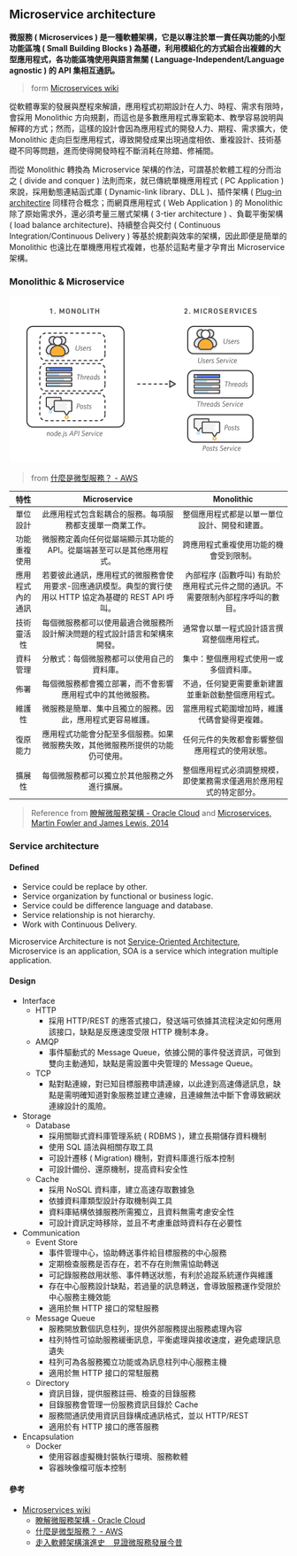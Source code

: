 ## Microservice architecture

**微服務 ( Microservices ) 是一種軟體架構，它是以專注於單一責任與功能的小型功能區塊 ( Small Building Blocks ) 為基礎，利用模組化的方式組合出複雜的大型應用程式，各功能區塊使用與語言無關 ( Language-Independent/Language agnostic ) 的 API 集相互通訊。**
> form [Microservices wiki](https://zh.wikipedia.org/wiki/%E5%BE%AE%E6%9C%8D%E5%8B%99)

從軟體專案的發展與歷程來解讀，應用程式初期設計在人力、時程、需求有限時，會採用 Monolithic 方向規劃，而這也是多數應用程式專案範本、教學容易說明與解釋的方式；然而，這樣的設計會因為應用程式的開發人力、期程、需求擴大，使 Monolithic 走向巨型應用程式，導致開發成果出現過度相依、重複設計、技術基礎不同等問題，進而使得開發時程不斷消耗在除錯、修補間。

而從 Monolithic 轉換為 Microservice 架構的作法，可謂基於軟體工程的分而治之 ( divide and conquer ) 法則而來，就已傳統單機應用程式 ( PC Application ) 來說，採用動態連結函式庫 ( Dynamic-link library、DLL )、插件架構 ( [Plug-in architectire](https://medium.com/omarelgabrys-blog/plug-in-architecture-dec207291800) 同樣符合概念；而網頁應用程式 ( Web Application ) 的 Monolithic 除了原始需求外，還必須考量三層式架構 ( 3-tier architecture ) 、負載平衡架構 ( load balance architecture)、持續整合與交付 ( Continuous Integration/Continuous Delivery ) 等基於規劃與效率的架構，因此即便是簡單的 Monolithic 也遠比在單機應用程式複雜，也基於這點考量才孕育出 Microservice 架構。

### Monolithic & Microservice

![Monolithic and Microservice](img/microservice_architecture-monolith-and-microservices.png)
> from [什麼是微型服務？ - AWS](https://aws.amazon.com/tw/microservices/)

| 特性 | Microservice | Monolithic |
| :-: | :----: | :----: |
| 單位設計	| 此應用程式包含鬆耦合的服務。每項服務都支援單一商業工作。	| 整個應用程式都是以單一單位設計、開發和建置。
| 功能重複使用	| 微服務定義向任何從屬端顯示其功能的 API。從屬端甚至可以是其他應用程式。	| 跨應用程式重複使用功能的機會受到限制。
| 應用程式內的通訊	| 若要彼此通訊，應用程式的微服務會使用要求-回應通訊模型。典型的實行使用以 HTTP 協定為基礎的 REST API 呼叫。	| 內部程序 (函數呼叫) 有助於應用程式元件之間的通訊。不需要限制內部程序呼叫的數目。
| 技術靈活性	| 每個微服務都可以使用最適合微服務所設計解決問題的程式設計語言和架構來開發。	| 通常會以單一程式設計語言撰寫整個應用程式。
| 資料管理	| 分散式：每個微服務都可以使用自己的資料庫。	| 集中：整個應用程式使用一或多個資料庫。
| 佈署	| 每個微服務都會獨立部署，而不會影響應用程式中的其他微服務。	| 不過，任何變更需要重新建置並重新啟動整個應用程式。
| 維護性	| 微服務是簡單、集中且獨立的服務。因此，應用程式更容易維護。	| 當應用程式範圍增加時，維護代碼會變得更複雜。
| 復原能力	| 應用程式功能會分配至多個服務。如果微服務失敗，其他微服務所提供的功能仍可使用。	| 任何元件的失敗都會影響整個應用程式的使用狀態。
| 擴展性	| 每個微服務都可以獨立於其他服務之外進行擴展。	| 整個應用程式必須調整規模，即使業務需求僅適用於應用程式的特定部分。
> Reference from [瞭解微服務架構 - Oracle Cloud](https://docs.oracle.com/zh-tw/solutions/learn-architect-microservice/index.html#GUID-BDCEFE30-C883-45D5-B2E6-325C241388A5) and [Microservices, Martin Fowler and James Lewis, 2014](https://martinfowler.com/articles/microservices.html)

### Service architecture

#### Defined

+ Service could be replace by other.
+ Service organization by functional or business logic.
+ Service could be difference language and database.
+ Service relationship is not hierarchy.
+ Work with Continuous Delivery.

Microservice Architecture is not [Service-Oriented Architecture](https://zh.wikipedia.org/wiki/%E9%9D%A2%E5%90%91%E6%9C%8D%E5%8A%A1%E7%9A%84%E4%BD%93%E7%B3%BB%E7%BB%93%E6%9E%84), Microservice is an application, SOA is a service which integration multiple application.

#### Design

+ Interface
    - HTTP
        + 採用 HTTP/REST 的應答式接口，發送端可依據其流程決定如何應用該接口，缺點是反應速度受限 HTTP 機制本身。
    - AMQP
        + 事件驅動式的 Message Queue，依據公開的事件發送資訊，可做到雙向主動通知，缺點是需設置中央管理的 Message Queue。
    - TCP
        + 點對點連線，對已知目標服務申請連線，以此達到高速傳遞訊息，缺點是需明確知道對象服務並建立連線，且連線無法中斷下會導致網狀連線設計的風險。
+ Storage
    - Database
        + 採用關聯式資料庫管理系統 ( RDBMS )，建立長期儲存資料機制
        + 使用 SQL 語法與相關存取工具
        + 可設計遷移 ( Migration) 機制，對資料庫進行版本控制
        + 可設計備份、還原機制，提高資料安全性
    - Cache
        + 採用 NoSQL 資料庫，建立高速存取數據急
        + 依據資料庫類型設計存取機制與工具
        + 資料庫結構依據服務所需獨立，且資料無需考慮安全性
        + 可設計資訊定時移除，並且不考慮重啟時資料存在必要性
+ Communication
    - Event Store
        + 事件管理中心，協助轉送事件給目標服務的中心服務
        + 定期檢查服務是否存在，若不存在則無需協助轉送
        + 可記錄服務啟用狀態、事件轉送狀態，有利於追蹤系統運作與維護
        + 存在中心服務設計缺點，若過量的訊息轉送，會導致服務運作受限於中心服務主機效能
        + 適用於無 HTTP 接口的常駐服務
    - Message Queue
        + 服務開放數個訊息柱列，提供外部服務提出服務處理內容
        + 柱列特性可協助服務緩衝訊息，平衡處理與接收速度，避免處理訊息遺失
        + 柱列可為各服務獨立功能或為訊息柱列中心服務主機
        + 適用於無 HTTP 接口的常駐服務
    - Directory
        + 資訊目錄，提供服務註冊、檢查的目錄服務
        + 目錄服務會管理一份服務資訊目錄於 Cache
        + 服務間通訊使用資訊目錄構成通訊格式，並以 HTTP/REST
        + 適用於有 HTTP 接口的應答服務
+ Encapsulation
    - Docker
        + 使用容器虛擬機封裝執行環境、服務軟體
        + 容器映像檔可版本控制

#### 參考

+ [Microservices wiki](https://zh.wikipedia.org/wiki/%E5%BE%AE%E6%9C%8D%E5%8B%99)
    - [瞭解微服務架構 - Oracle Cloud](https://docs.oracle.com/zh-tw/solutions/learn-architect-microservice/index.html#GUID-BDCEFE30-C883-45D5-B2E6-325C241388A5)
    - [什麼是微型服務？ - AWS](https://aws.amazon.com/tw/microservices/)
    - [走入軟體架構演進史　見證微服務發展今昔](https://www.netadmin.com.tw/netadmin/zh-tw/technology/1716C14FB29749B68D8E74C93ACA6263)
